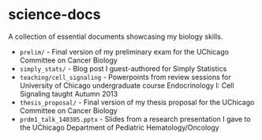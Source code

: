 # science-docs
A collection of essential documents showcasing my biology skills.

- `prelim/` - Final version of my preliminary exam for the UChicago Committee on Cancer Biology
- `simply_stats/` - Blog post I guest-authored for Simply Statistics
- `teaching/cell_signaling` - Powerpoints from review sessions for University of Chicago undergraduate course Endocrinology I: Cell Signaling taught Autumn 2013
- `thesis_proposal/` - Final version of my thesis proposal for the UChicago Committee on Cancer Biology
- `prdm1_talk_140305.pptx` - Slides from a research presentation I gave to the UChicago Department of Pediatric Hematology/Oncology

